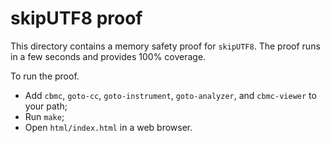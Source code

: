 skipUTF8 proof
==============

This directory contains a memory safety proof for `skipUTF8`.
The proof runs in a few seconds and provides 100% coverage.

To run the proof.
* Add `cbmc`, `goto-cc`, `goto-instrument`, `goto-analyzer`, and `cbmc-viewer`
  to your path;
* Run `make`;
* Open `html/index.html` in a web browser.
